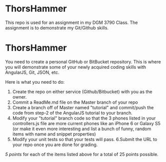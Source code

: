 ThorsHammer
===========

This repo is used for an assignment in my DGM 3790 Class. The assignment is to demonstrate my Git/Github skills.

ThorsHammer
===========
You need to create a personal GitHub or BitBucket repository.  This is where you will demonstrate some of your newly acquired coding skills with AngularJS, Git, JSON, etc.  

Here is what you need to do:

1. Create the repo on either service (Github/Bitbucket) with you as the owner.
2. Commit a ReadMe.md file on the Master branch of your repo
3. Create a branch off of Master named "tutorial" and commit/push the code from step-2 of the AngularJS tutorial to your branch.
4. Modify your "tutorial" branch code so that the 3 phones listed in your controllers.js file are more current phones like an iPhone 6 or Galaxy S5 (or make it even more interesting and list a bunch of funny, random items with name and snippet properties)
5. Modify your unit tests so that your tests will pass.
6.Submit the URL to your repo once you are done for grading.

*5 points* for each of the items listed above for a total of 25 points possible.
